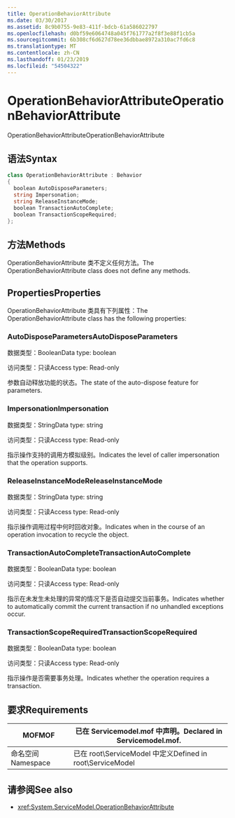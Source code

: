 ```yaml
---
title: OperationBehaviorAttribute
ms.date: 03/30/2017
ms.assetid: 8c9b0755-9e83-411f-bdcb-61a586022797
ms.openlocfilehash: d0bf59e6064748a045f761777a2f8f3e88f1cb5a
ms.sourcegitcommit: 6b308cf6d627d78ee36dbbae8972a310ac7fd6c8
ms.translationtype: MT
ms.contentlocale: zh-CN
ms.lasthandoff: 01/23/2019
ms.locfileid: "54504322"
---
```

# <a name="operationbehaviorattribute"></a><span data-ttu-id="54c7b-102">OperationBehaviorAttribute</span><span class="sxs-lookup"><span data-stu-id="54c7b-102">OperationBehaviorAttribute</span></span>
<span data-ttu-id="54c7b-103">OperationBehaviorAttribute</span><span class="sxs-lookup"><span data-stu-id="54c7b-103">OperationBehaviorAttribute</span></span>  
  
## <a name="syntax"></a><span data-ttu-id="54c7b-104">语法</span><span class="sxs-lookup"><span data-stu-id="54c7b-104">Syntax</span></span>  
  
```csharp
class OperationBehaviorAttribute : Behavior  
{  
  boolean AutoDisposeParameters;  
  string Impersonation;  
  string ReleaseInstanceMode;  
  boolean TransactionAutoComplete;  
  boolean TransactionScopeRequired;  
};  
```  
  
## <a name="methods"></a><span data-ttu-id="54c7b-105">方法</span><span class="sxs-lookup"><span data-stu-id="54c7b-105">Methods</span></span>  
 <span data-ttu-id="54c7b-106">OperationBehaviorAttribute 类不定义任何方法。</span><span class="sxs-lookup"><span data-stu-id="54c7b-106">The OperationBehaviorAttribute class does not define any methods.</span></span>  
  
## <a name="properties"></a><span data-ttu-id="54c7b-107">Properties</span><span class="sxs-lookup"><span data-stu-id="54c7b-107">Properties</span></span>  
 <span data-ttu-id="54c7b-108">OperationBehaviorAttribute 类具有下列属性：</span><span class="sxs-lookup"><span data-stu-id="54c7b-108">The OperationBehaviorAttribute class has the following properties:</span></span>  
  
### <a name="autodisposeparameters"></a><span data-ttu-id="54c7b-109">AutoDisposeParameters</span><span class="sxs-lookup"><span data-stu-id="54c7b-109">AutoDisposeParameters</span></span>  
 <span data-ttu-id="54c7b-110">数据类型：Boolean</span><span class="sxs-lookup"><span data-stu-id="54c7b-110">Data type: boolean</span></span>  
  
 <span data-ttu-id="54c7b-111">访问类型：只读</span><span class="sxs-lookup"><span data-stu-id="54c7b-111">Access type: Read-only</span></span>  
  
 <span data-ttu-id="54c7b-112">参数自动释放功能的状态。</span><span class="sxs-lookup"><span data-stu-id="54c7b-112">The state of the auto-dispose feature for parameters.</span></span>  
  
### <a name="impersonation"></a><span data-ttu-id="54c7b-113">Impersonation</span><span class="sxs-lookup"><span data-stu-id="54c7b-113">Impersonation</span></span>  
 <span data-ttu-id="54c7b-114">数据类型：String</span><span class="sxs-lookup"><span data-stu-id="54c7b-114">Data type: string</span></span>  
  
 <span data-ttu-id="54c7b-115">访问类型：只读</span><span class="sxs-lookup"><span data-stu-id="54c7b-115">Access type: Read-only</span></span>  
  
 <span data-ttu-id="54c7b-116">指示操作支持的调用方模拟级别。</span><span class="sxs-lookup"><span data-stu-id="54c7b-116">Indicates the level of caller impersonation that the operation supports.</span></span>  
  
### <a name="releaseinstancemode"></a><span data-ttu-id="54c7b-117">ReleaseInstanceMode</span><span class="sxs-lookup"><span data-stu-id="54c7b-117">ReleaseInstanceMode</span></span>  
 <span data-ttu-id="54c7b-118">数据类型：String</span><span class="sxs-lookup"><span data-stu-id="54c7b-118">Data type: string</span></span>  
  
 <span data-ttu-id="54c7b-119">访问类型：只读</span><span class="sxs-lookup"><span data-stu-id="54c7b-119">Access type: Read-only</span></span>  
  
 <span data-ttu-id="54c7b-120">指示操作调用过程中何时回收对象。</span><span class="sxs-lookup"><span data-stu-id="54c7b-120">Indicates when in the course of an operation invocation to recycle the object.</span></span>  
  
### <a name="transactionautocomplete"></a><span data-ttu-id="54c7b-121">TransactionAutoComplete</span><span class="sxs-lookup"><span data-stu-id="54c7b-121">TransactionAutoComplete</span></span>  
 <span data-ttu-id="54c7b-122">数据类型：Boolean</span><span class="sxs-lookup"><span data-stu-id="54c7b-122">Data type: boolean</span></span>  
  
 <span data-ttu-id="54c7b-123">访问类型：只读</span><span class="sxs-lookup"><span data-stu-id="54c7b-123">Access type: Read-only</span></span>  
  
 <span data-ttu-id="54c7b-124">指示在未发生未处理的异常的情况下是否自动提交当前事务。</span><span class="sxs-lookup"><span data-stu-id="54c7b-124">Indicates whether to automatically commit the current transaction if no unhandled exceptions occur.</span></span>  
  
### <a name="transactionscoperequired"></a><span data-ttu-id="54c7b-125">TransactionScopeRequired</span><span class="sxs-lookup"><span data-stu-id="54c7b-125">TransactionScopeRequired</span></span>  
 <span data-ttu-id="54c7b-126">数据类型：Boolean</span><span class="sxs-lookup"><span data-stu-id="54c7b-126">Data type: boolean</span></span>  
  
 <span data-ttu-id="54c7b-127">访问类型：只读</span><span class="sxs-lookup"><span data-stu-id="54c7b-127">Access type: Read-only</span></span>  
  
 <span data-ttu-id="54c7b-128">指示操作是否需要事务处理。</span><span class="sxs-lookup"><span data-stu-id="54c7b-128">Indicates whether the operation requires a transaction.</span></span>  
  
## <a name="requirements"></a><span data-ttu-id="54c7b-129">要求</span><span class="sxs-lookup"><span data-stu-id="54c7b-129">Requirements</span></span>  
  
|<span data-ttu-id="54c7b-130">MOF</span><span class="sxs-lookup"><span data-stu-id="54c7b-130">MOF</span></span>|<span data-ttu-id="54c7b-131">已在 Servicemodel.mof 中声明。</span><span class="sxs-lookup"><span data-stu-id="54c7b-131">Declared in Servicemodel.mof.</span></span>|  
|---------|-----------------------------------|  
|<span data-ttu-id="54c7b-132">命名空间</span><span class="sxs-lookup"><span data-stu-id="54c7b-132">Namespace</span></span>|<span data-ttu-id="54c7b-133">已在 root\ServiceModel 中定义</span><span class="sxs-lookup"><span data-stu-id="54c7b-133">Defined in root\ServiceModel</span></span>|  
  
## <a name="see-also"></a><span data-ttu-id="54c7b-134">请参阅</span><span class="sxs-lookup"><span data-stu-id="54c7b-134">See also</span></span>
- <xref:System.ServiceModel.OperationBehaviorAttribute>
